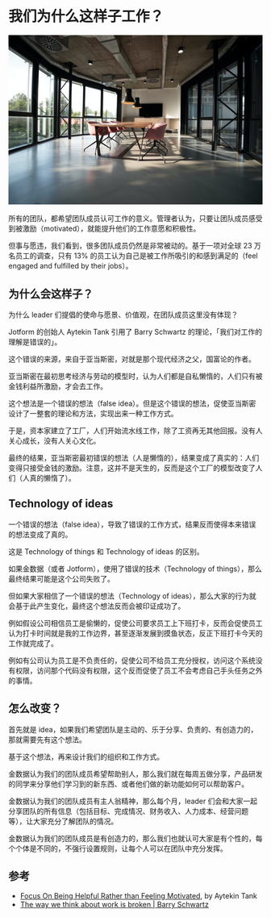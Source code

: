 # 我们为什么这样子工作？

![Nastuh Abootalebi, unsplash.com](images/20220227/why_we_work.jpeg)

所有的团队，都希望团队成员认可工作的意义。管理者认为，只要让团队成员感受到被激励（motivated），就能提升他们的工作意愿和积极性。

但事与愿违，我们看到，很多团队成员仍然是非常被动的。基于一项对全球 23 万名员工的调查，只有 13% 的员工认为自己是被工作所吸引的和感到满足的（feel engaged and fulfilled by their jobs）。

## 为什么会这样子？

为什么 leader 们提倡的使命与愿景、价值观，在团队成员这里没有体现？

Jotform 的创始人 Aytekin Tank 引用了 Barry Schwartz 的理论，「我们对工作的理解是错误的」。

这个错误的来源，来自于亚当斯密，对就是那个现代经济之父，国富论的作者。

亚当斯密在最初思考经济与劳动的模型时，认为人们都是自私懒惰的，人们只有被金钱利益所激励，才会去工作。

这个想法是一个错误的想法（false idea）。但是这个错误的想法，促使亚当斯密设计了一整套的理论和方法，实现出来一种工作方式。

于是，资本家建立了工厂，人们开始流水线工作，除了工资再无其他回报。没有人关心成长，没有人关心文化。

最终的结果，亚当斯密最初错误的想法（人是懒惰的），结果变成了真实的：人们变得只接受金钱的激励。注意，这并不是天生的，反而是这个工厂的模型改变了人们（人真的懒惰了）。

## Technology of ideas

一个错误的想法（false idea），导致了错误的工作方式，结果反而使得本来错误的想法变成了真的。

这是 Technology of things 和 Technology of ideas 的区别。

如果金数据（或者 Jotform），使用了错误的技术（Technology of things），那么最终结果可能是这个公司失败了。

但如果大家相信了一个错误的想法（Technology of ideas），那么大家的行为就会基于此产生变化，最终这个想法反而会被印证成功了。

例如假设公司相信员工是偷懒的，促使公司要求员工上下班打卡，反而会促使员工认为打卡时间就是我的工作边界，甚至逐渐发展到摸鱼状态，反正下班打卡今天的工作就完成了。

例如有公司认为员工是不负责任的，促使公司不给员工充分授权，访问这个系统没有权限，访问那个代码没有权限，这个反而促使了员工不会考虑自己手头任务之外的事情。

## 怎么改变？

首先就是 idea，如果我们希望团队是主动的、乐于分享、负责的、有创造力的，那就需要先有这个想法。

基于这个想法，再来设计我们的组织和工作方式。

金数据认为我们的团队成员希望帮助别人，那么我们就在每周五做分享，产品研发的同学来分享他们学习到的新东西、或者他们做的新功能如何可以帮助客户。

金数据认为我们的团队成员有主人翁精神，那么每个月，leader 们会和大家一起分享团队的所有信息（包括目标、完成情况、财务收入、人力成本、经营问题等），让大家充分了解团队的情况。

金数据认为我们的团队成员是有创造力的，那么我们也就认可大家是有个性的，每个个体是不同的，不强行设置规则，让每个人可以在团队中充分发挥。

## 参考

* [Focus On Being Helpful Rather than Feeling Motivated](https://medium.com/swlh/focus-on-being-helpful-rather-than-feeling-motivated-5c696f9b8514), by Aytekin Tank
* [The way we think about work is broken | Barry Schwartz](https://www.youtube.com/watch?v=3B_1itqCKHo)
